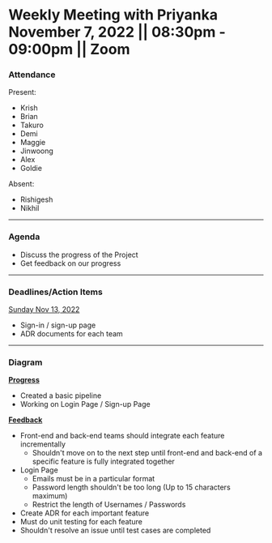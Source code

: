 <h1>Weekly Meeting with Priyanka
<br /> November 7, 2022 || 08:30pm - 09:00pm || Zoom
</h1>

### Attendance 
Present:
- Krish
- Brian
- Takuro
- Demi
- Maggie 
- Jinwoong
- Alex
- Goldie

Absent: 
- Rishigesh
- Nikhil

---
### Agenda 
- Discuss the progress of the Project
- Get feedback on our progress

---
### Deadlines/Action Items


<ins>Sunday Nov 13, 2022</ins>
- Sign-in / sign-up page
- ADR documents for each team


---
### Diagram

**<ins>Progress</ins>**
- Created a basic pipeline
- Working on Login Page / Sign-up Page


**<ins>Feedback</ins>**
- Front-end and back-end teams should integrate each feature incrementally
  - Shouldn't move on to the next step until front-end and back-end of a specific feature is fully integrated together
- Login Page
  - Emails must be in a particular format
  - Password length shouldn't be too long (Up to 15 characters maximum)
  - Restrict the length of Usernames / Passwords 
- Create ADR for each important feature
- Must do unit testing for each feature
- Shouldn't resolve an issue until test cases are completed
